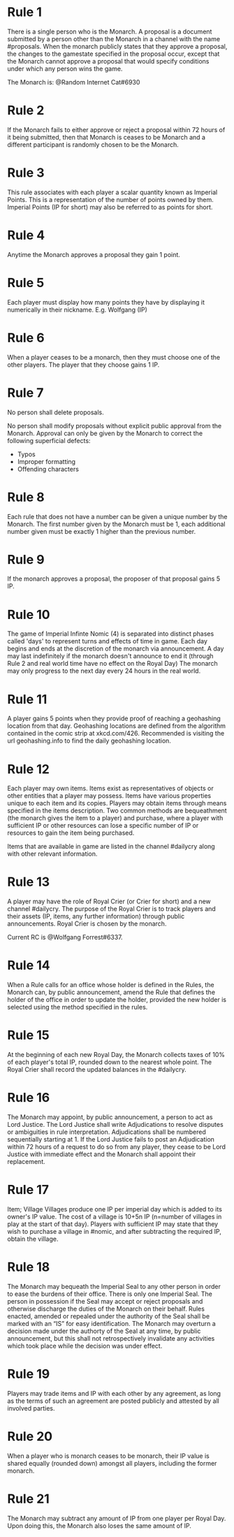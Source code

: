 # Rule 1
There is a single person who is the Monarch. A proposal is a document submitted by a person other than the Monarch in a channel with the name #proposals. When the monarch publicly states that they approve a proposal, the changes to the gamestate specified in the proposal occur, except that the Monarch cannot approve a proposal that would specify conditions under which any person wins the game.

The Monarch is: @Random Internet Cat#6930

# Rule 2
If the Monarch fails to either approve or reject a proposal within 72 hours of it being submitted, then that Monarch is ceases to be Monarch and a different participant is  randomly chosen to be the Monarch.

# Rule 3
This rule associates with each player a scalar quantity known as Imperial Points. This is a representation of the number of points owned by them.
Imperial Points (IP for short) may also be referred to as points for short.

# Rule 4
Anytime the Monarch approves a proposal they gain 1 point.

# Rule 5
Each player must display how many points they have by displaying it numerically in their nickname.
E.g. Wolfgang (IP)

# Rule 6
When a player ceases to be a monarch, then they must choose one of the other players. The player that they choose gains 1 IP.

# Rule 7
No person shall delete proposals.

No person shall modify proposals without explicit public approval from the Monarch. Approval can only be given by the Monarch to correct the following superficial defects:
- Typos
- Improper formatting 
- Offending characters

# Rule 8
Each rule that does not have a number can be given a unique number by the Monarch. The first number given by the Monarch must be 1, each additional number given must be exactly 1 higher than the previous number.

# Rule 9
If the monarch approves a proposal, the proposer of that proposal gains 5 IP.

# Rule 10
The game of Imperial Infinte Nomic (4) is separated into distinct phases called 'days' to represent turns and effects of time in game. Each day begins and ends at the discretion of the monarch via announcement. A day may last indefinitely if the monarch doesn't announce to end it (through Rule 2 and real world time have no effect on the Royal Day)
The monarch may only progress to the next day every 24 hours in the real world.

# Rule 11
A player gains 5 points when they provide proof of reaching a geohashing location from that day.
Geohashing locations are defined from the algorithm contained in the comic strip at xkcd.com/426. Recommended is visiting the url geohashing.info to find the daily geohashing location.

# Rule 12
Each player may own items. Items exist as representatives of objects or other entities that a player may possess. Items have various properties unique to each item and its copies.
Players may obtain items through means specified in the items description.
Two common methods are 
bequeathment (the monarch gives the item to a player) and 
purchase, where a player with sufficient IP or other resources can lose a specific number of IP or resources to gain the item being purchased.

Items that are available in game are listed in the channel #dailycry along with other relevant information.

# Rule 13
A player may have the role of Royal Crier (or Crier for short) and a new channel #dailycry.
The purpose of the Royal Crier is to track players and their assets (IP, items, any further information) through public announcements.
Royal Crier is chosen by the monarch. 

Current RC is @Wolfgang Forrest#6337.

# Rule 14
When a Rule calls for an office whose holder is defined in the Rules, the Monarch can, by public announcement, amend the Rule that defines the holder of the office in order to update the holder, provided the new holder is selected using the method specified in the rules.

# Rule 15
At the beginning of each new Royal Day, the Monarch collects taxes of 10% of each player's total IP, rounded down to the nearest whole point. The Royal Crier shall record the updated balances in the #dailycry.

# Rule 16
The Monarch may appoint, by public announcement, a person to act as Lord Justice. The Lord Justice shall write Adjudications to resolve disputes or ambiguities in rule interpretation. Adjudications shall be numbered sequentially starting at 1. If the Lord Justice fails to post an Adjudication within 72 hours of a request to do so from any player, they cease to be Lord Justice with immediate effect and the Monarch shall appoint their replacement.

# Rule 17
Item; Village 
Villages produce one IP per imperial day which is added to its owner's IP value. 
The cost of a village is 10+5n IP (n=number of villages in play at the start of that day).
Players with sufficient IP may state that they wish to purchase a village in #nomic, and after subtracting the required IP, obtain the village. 

# Rule 18
The Monarch may bequeath the Imperial Seal to any other person in order to ease the burdens of their office. There is only one Imperial Seal. The person in possession if the Seal may accept or reject proposals and otherwise discharge the duties of the Monarch on their behalf. Rules enacted, amended or repealed under the authority of the Seal shall be marked with an “IS” for easy identification. The Monarch may overturn a decision made under the authorty of the Seal at any time, by public announcement, but this shall not retrospectively invalidate any activities which took place while the decision was under effect.

# Rule 19
Players may trade items and IP with each other by any agreement, as long as the terms of such an agreement are posted publicly and attested by all involved parties.

# Rule 20
When a player who is monarch ceases to be monarch, their IP value is shared equally (rounded down) amongst all players, including the former monarch.

# Rule 21
The Monarch may subtract any amount of IP from one player per Royal Day. 
Upon doing this, the Monarch also loses the same amount of IP. 
